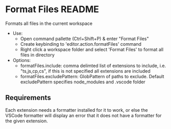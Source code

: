 # Format Files README

Formats all files in the current workspace

* Use:
  * Open command pallette (Ctrl+Shift+P) & enter "Format Files"
  * Create keybinding to 'editor.action.formatFiles' command
  * Right click a workspace folder and select 'Format Files' to format all files in directory
* Options:
  * formatFiles.include: comma delimted list of extensions to include, i.e. "ts,js,cp,cs", if this is not specified all extensions are included
  * formatFiles.excludePattern: GlobPattern of paths to exclude.  Default excludePattern specifies node_modules and .vscode folder

## Requirements

Each extension needs a formatter installed for it to work, or else the VSCode formatter will display an error that it does not have a formatter for the given extension.